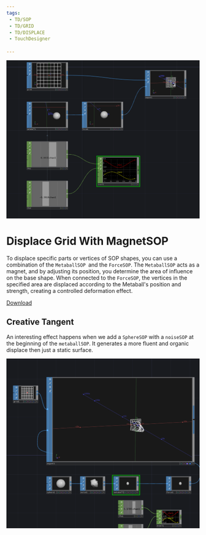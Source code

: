 ```yaml
---
tags:
 - TD/SOP
 - TD/GRID
 - TD/DISPLACE
 - TouchDesigner

---
```


![Displace Grid With MagnetSOP](./img/DisplaceGridByMagnet.png)
# Displace Grid With MagnetSOP

To displace specific parts or vertices of SOP shapes, you can use a combination of the `MetaballSOP `and the `ForceSOP`. The `MetaballSOP` acts as a magnet, and by adjusting its position, you determine the area of influence on the base shape. When connected to the `ForceSOP`, the vertices in the specified area are displaced according to the Metaball's position and strength, creating a controlled deformation effect.

[Download](./files/DisplaceGridMagnet.tox)    

## Creative Tangent

An interesting effect happens when we add a `SphereSOP` with a `noiseSOP` at the beginning of the `metaballSOP`. 
It generates a more fluent and organic displace then just a static surface.

![Displace Grid With MagnetSOPCreative](./img/DisplaceGridByMagnetCreative.png)